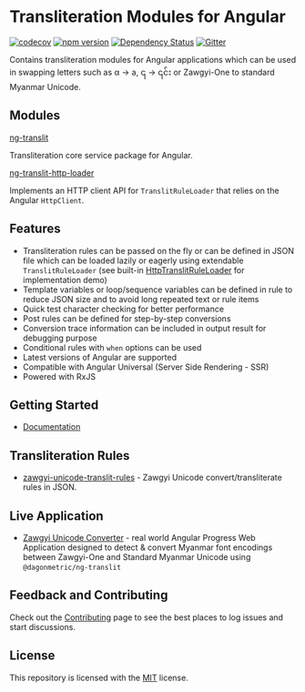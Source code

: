 # Transliteration Modules for Angular

[![codecov](https://codecov.io/gh/DagonMetric/ng-translit/branch/master/graph/badge.svg)](https://codecov.io/gh/DagonMetric/ng-translit)
[![npm version](https://img.shields.io/npm/v/@dagonmetric/ng-translit.svg)](https://www.npmjs.com/package/@dagonmetric/ng-translit)
[![Dependency Status](https://david-dm.org/DagonMetric/ng-translit.svg)](https://david-dm.org/DagonMetric/ng-translit)
[![Gitter](https://badges.gitter.im/DagonMetric/general.svg)](https://gitter.im/DagonMetric/general?utm_source=badge&utm_medium=badge&utm_campaign=pr-badge)

Contains transliteration modules for Angular applications which can be used in swapping letters such as α → a, ၎ → ၎င်း or Zawgyi-One to standard Myanmar Unicode.

## Modules

[ng-translit](modules/ng-translit)

Transliteration core service package for Angular.

[ng-translit-http-loader](modules/ng-translit/http-loader)

Implements an HTTP client API for `TranslitRuleLoader` that relies on the Angular `HttpClient`.

## Features

* Transliteration rules can be passed on the fly or can be defined in JSON file which can be loaded lazily or eagerly using extendable `TranslitRuleLoader` (see built-in [HttpTranslitRuleLoader](https://github.com/DagonMetric/ng-translit/blob/master/modules/ng-translit/http-loader/src/http-translit-rule-loader.ts) for implementation demo)
* Template variables or loop/sequence variables can be defined in rule to reduce JSON size and to avoid long repeated text or rule items
* Quick test character checking for better performance
* Post rules can be defined for step-by-step conversions
* Conversion trace information can be included in output result for debugging purpose
* Conditional rules with `when` options can be used
* Latest versions of Angular are supported
* Compatible with Angular Universal (Server Side Rendering - SSR)
* Powered with RxJS

## Getting Started

* [Documentation](https://github.com/DagonMetric/ng-translit/wiki)

## Transliteration Rules

* [zawgyi-unicode-translit-rules](https://github.com/myanmartools/zawgyi-unicode-translit-rules) - Zawgyi Unicode convert/transliterate rules in JSON.

## Live Application

* [Zawgyi Unicode Converter](https://zawgyi-unicode-converter.myanmartools.org) - real world Angular Progress Web Application designed to detect & convert Myanmar font encodings between Zawgyi-One and Standard Myanmar Unicode using `@dagonmetric/ng-translit`

## Feedback and Contributing

Check out the [Contributing](https://github.com/DagonMetric/ng-translit/blob/master/CONTRIBUTING.md) page to see the best places to log issues and start discussions.

## License

This repository is licensed with the [MIT](https://github.com/DagonMetric/ng-translit/blob/master/LICENSE) license.
